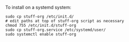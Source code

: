 To install on a systemd system:

```
sudo cp stuff-org /etc/init.d/
# edit paths at top of stuff-org script as necessary
chmod 755 /etc/init.d/stuff-org
sudo cp stuff-org.service /etc/systemd/user/
sudo systemctl enable stuff-org
```

